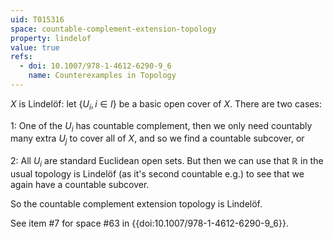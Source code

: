 ```yaml
---
uid: T015316
space: countable-complement-extension-topology
property: lindelof
value: true
refs:
  - doi: 10.1007/978-1-4612-6290-9_6
    name: Counterexamples in Topology
---
```

$X$ is Lindelöf: let $\left\{U_i, i \in I\right\}$ be a basic open cover of $X$. There are two cases:

1: One of the $U_i$ has countable complement, then we only need countably many extra $U_j$ to cover all of $X$, and so we find a countable subcover, or

2: All $U_i$ are standard Euclidean open sets. But then we can use that $\mathbb{R}$ in the usual topology is Lindelöf (as it's second countable e.g.) to see that we again have a countable subcover.

So the countable complement extension topology is Lindelöf.

See item #7 for space #63 in {{doi:10.1007/978-1-4612-6290-9_6}}.
